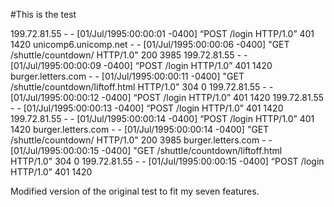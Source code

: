 #This is the test

  199.72.81.55 - - [01/Jul/1995:00:00:01 -0400] “POST /login HTTP/1.0” 401 1420
  unicomp6.unicomp.net - - [01/Jul/1995:00:00:06 -0400] "GET /shuttle/countdown/ HTTP/1.0" 200 3985
  199.72.81.55 - - [01/Jul/1995:00:00:09 -0400] “POST /login HTTP/1.0” 401 1420
  burger.letters.com - - [01/Jul/1995:00:00:11 -0400] "GET /shuttle/countdown/liftoff.html HTTP/1.0" 304 0
  199.72.81.55 - - [01/Jul/1995:00:00:12 -0400] “POST /login HTTP/1.0” 401 1420
  199.72.81.55 - - [01/Jul/1995:00:00:13 -0400] “POST /login HTTP/1.0” 401 1420
  199.72.81.55 - - [01/Jul/1995:00:00:14 -0400] “POST /login HTTP/1.0” 401 1420
  burger.letters.com - - [01/Jul/1995:00:00:14 -0400] "GET /shuttle/countdown/ HTTP/1.0" 200 3985
  burger.letters.com - - [01/Jul/1995:00:00:15 -0400] "GET /shuttle/countdown/liftoff.html HTTP/1.0" 304 0
  199.72.81.55 - - [01/Jul/1995:00:00:15 -0400] “POST /login HTTP/1.0” 401 1420
  

Modified version of the original test to fit my seven features.
